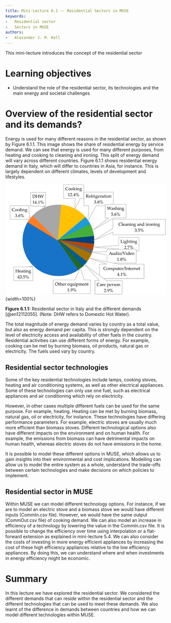 ```yaml
---
title: Mini-Lecture 6.1 –- Residential Sectors in MUSE
keywords:
-   Residential sector
-   Sectors in MUSE 
authors:
-   Alexander J. M. Kell
---
```


This mini-lecture introduces the concept of the residential sector


# Learning objectives

- Understand the role of the residential sector, its technologies and the main energy and societal challenges

# Overview of the residential sector and its demands?

Energy is used for many different reasons in the residential sector, as shown by Figure 6.1.1. This image shows the share of residential energy by service demand. We can see that energy is used for many different purposes, from heating and cooking to cleaning and ironing. This split of energy demand will vary across different countries. Figure 6.1.1 shows residential energy demand in Italy, which will differ to countries in Asia, for instance. This is largely dependent on different climates, levels of development and lifestyles.

![](assets/Figure_6.1.1.png){width=100%}

**Figure 6.1.1:** Residential sector in Italy and the different demands [@en12112055]. (Note: DHW refers to Domestic Hot Water).

The total magnitude of energy demand varies by country as a total value, but also as energy demand per capita. This is strongly dependent on the level of electricity access and availability of other fuels in the country. Residential activities can use different forms of energy. For example, cooking can be met by burning biomass, oil products, natural gas or electricity. The fuels used vary by country.

## Residential sector technologies

Some of the key residential technologies include lamps, cooking stoves, heating and air conditioning systems, as well as other electrical appliances. Some of these technologies can only use one fuel, such as electrical appliances and air conditioning which rely on electricity. 

However, in other cases multiple different fuels can be used for the same purpose. For example, heating. Heating can be met by burning biomass, natural gas, oil or electricity, for instance. These technologies have differing performance parameters. For example, electric stoves are usually much more efficient than biomass stoves. Different technological options also have different impacts on the environment and on human health. For example, the emissions from biomass can have detrimental impacts on human health, whereas electric stoves do not have emissions in the home. 

It is possible to model these different options in MUSE, which allows us to gain insights into their environmental and cost implications. Modelling can allow us to model the entire system as a whole, understand the trade-offs between certain technologies and make decisions on which policies to implement.

## Residential sector in MUSE

Within MUSE we can model different technology options. For instance, if we are to model an electric stove and a biomass stove we would have different inputs (CommIn.csv file). However, we would have the same output (CommOut.csv file) of cooking demand. We can also model an increase in efficiency of a technology by lowering the value in the CommIn.csv file. It is possible to change the efficiency over time using interpolation or a flat-forward extension as explained in mini-lecture 5.4. We can also consider the costs of investing in more energy efficient appliances by increasing the cost of these high efficiency appliances relative to the low efficiency appliances. By doing this, we can understand where and when investments in energy efficiency might be economic.



# Summary

In this lecture we have explored the residential sector. We considered the different demands that can reside within the residential sector and the different technologies that can be used to meet these demands. We also learnt of the difference in demands between countries and how we can model different technologies within MUSE.


